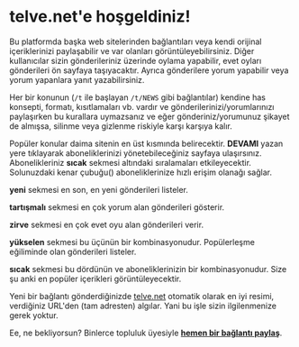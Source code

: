 # telve.net'e hoşgeldiniz!

Bu platformda başka web sitelerinden bağlantıları veya kendi orijinal içeriklerinizi paylaşabilir ve var olanları görüntüleyebilirsiniz. Diğer kullanıcılar sizin gönderileriniz üzerinde oylama yapabilir, evet oyları gönderileri ön sayfaya taşıyacaktır. Ayrıca gönderilere yorum yapabilir veya yorum yapanlara yanıt yazabilirsiniz.

Her bir konunun (`/t` ile başlayan `/t/NEWS` gibi bağlantılar) kendine has konsepti, formatı, kısıtlamaları vb. vardır ve gönderilerinizi/yorumlarınızı paylaşırken bu kurallara uymazsanız ve eğer gönderiniz/yorumunuz şikayet de almışsa, silinme veya gizlenme riskiyle karşı karşıya kalır.

Popüler konular daima sitenin en üst kısmında belirecektir. **DEVAMI<span class="glyphicon glyphicon-chevron-right" style="font-size:12px"></span>** yazan yere tıklayarak aboneliklerinizi yönetebileceğiniz sayfaya ulaşırsınız. Abonelikleriniz **sıcak<span class="glyphicon glyphicon-fire" style="font-size:12px"></span>** sekmesi altındaki sıralamaları etkileyecektir. Solunuzdaki kenar çubuğu(**<span class="glyphicon glyphicon-indent-left" style="font-size:12px"></span>**) aboneliklerinize hızlı erişim olanağı sağlar.

**yeni<span class="glyphicon glyphicon-gift" style="font-size:12px"></span>** sekmesi en son, en yeni gönderileri listeler.

**tartışmalı<span class="glyphicon glyphicon-comment" style="font-size:12px"></span>** sekmesi en çok yorum alan gönderileri gösterir.

**zirve<span class="glyphicon glyphicon-circle-arrow-up" style="font-size:12px"></span>** sekmesi en çok evet oyu alan gönderileri verir.

**yükselen<span class="glyphicon glyphicon-signal" style="font-size:12px"></span>** sekmesi bu üçünün bir kombinasyonudur. Popülerleşme eğiliminde olan gönderileri listeler.

**sıcak<span class="glyphicon glyphicon-fire" style="font-size:12px"></span>** sekmesi bu dördünün ve aboneliklerinizin bir kombinasyonudur. Size şu anki en popüler içerikleri görüntüleyecektir.

Yeni bir bağlantı gönderdiğinizde [telve.net](http://telve.net) otomatik olarak en iyi resimi, verdiğiniz URL'den (tam adresten) algılar. Yani bu işle sizin ilgilenmenize gerek yoktur.

Ee, ne bekliyorsun? Binlerce topluluk üyesiyle **[hemen bir bağlantı paylaş](/gonder)**.
